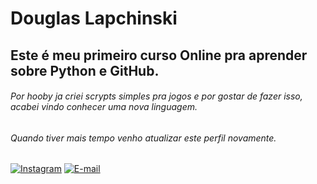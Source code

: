 # Douglas Lapchinski
## Este é meu primeiro curso Online pra aprender sobre Python e GitHub.

###### Por hooby ja criei scrypts simples pra jogos e por gostar de fazer isso, acabei vindo conhecer uma nova linguagem.

###### Quando tiver mais tempo venho atualizar este perfil novamente.

[![Instagram](https://img.shields.io/badge/-Instagram-%23E4405F?style=for-the-badge&logo=instagram&logoColor=white)](https://www.instagram.com/douglas.lapchinski?igsh=M3Z6NzMyOTkzNDIw) [![E-mail](https://img.shields.io/badge/-Email-000?style=for-the-badge&logo=microsoft-outlook&logoColor=007BFF)](mailto:Douglas_lapchinski@hotmail.com)

